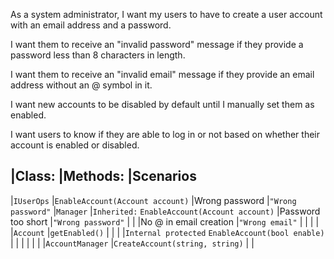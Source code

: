 As a system administrator,
I want my users to have to create a user account with an email address and a password.

I want them to receive an "invalid password" message if they provide a
password less than 8 characters in length.

I want them to receive an "invalid email" message if they provide an email
address without an @ symbol in it.

I want new accounts to be disabled by default until I manually set them as enabled.

I want users to know if they are able to log in or not based on whether their
account is enabled or disabled.




|Class:				|Methods:												|Scenarios
---------------------------------------------------------------------------------------------------
|`IUserOps`			|`EnableAccount(Account account)`						|Wrong password			|`"Wrong password"`
|`Manager`			|`Inherited:` `EnableAccount(Account account)`			|Password too short		|`"Wrong password"`
|					|														|No @ in email creation	|`"Wrong email"`
|					|														|						|
|`Account`			|`getEnabled()`											|						|
|					|`Internal protected` `EnableAccount(bool enable)`		|						|
|					|														|						|
|`AccountManager`	|`CreateAccount(string, string)`						|						|